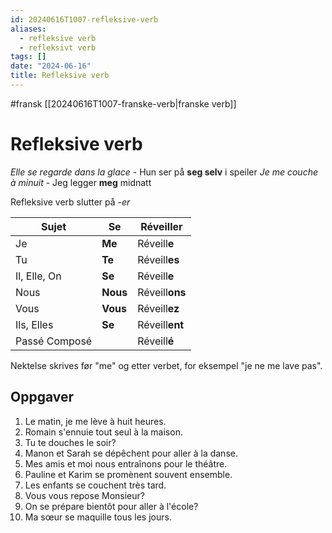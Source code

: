 ```yaml
---
id: 20240616T1007-refleksive-verb
aliases:
  - refleksive verb
  - refleksivt verb
tags: []
date: "2024-06-16"
title: Refleksive verb
---
```


#fransk [[20240616T1007-franske-verb|franske verb]]

# Refleksive verb

_Elle se regarde dans la glace_ - Hun ser på **seg selv** i speiler
_Je me couche à minuit_ - Jeg legger **meg** midnatt

Refleksive verb slutter på _-er_

| Sujet         | **Se**   | Réveill**er**  |
| ------------- | -------- | -------------- |
| Je            | **Me**   | Réveill**e**   |
| Tu            | **Te**   | Réveill**es**  |
| Il, Elle, On  | **Se**   | Réveill**e**   |
| Nous          | **Nous** | Réveill**ons** |
| Vous          | **Vous** | Réveill**ez**  |
| Ils, Elles    | **Se**   | Réveill**ent** |
| Passé Composé |          | Réveill**é**   |

Nektelse skrives før "me" og etter verbet, for eksempel "je ne me lave pas".

## Oppgaver

1. Le matin, je me lève à huit heures.
2. Romain s'ennuie tout seul à la maison.
3. Tu te douches le soir?
4. Manon et Sarah se dépêchent pour aller à la danse.
5. Mes amis et moi nous entraînons pour le théâtre.
6. Pauline et Karim se promènent souvent ensemble.
7. Les enfants se couchent très tard.
8. Vous vous repose Monsieur?
9. On se prépare bientôt pour aller à l'école?
10. Ma sœur se maquille tous les jours.
